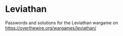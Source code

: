 # Leviathan
Passwords and solutions for the Leviathan wargame on https://overthewire.org/wargames/leviathan/


